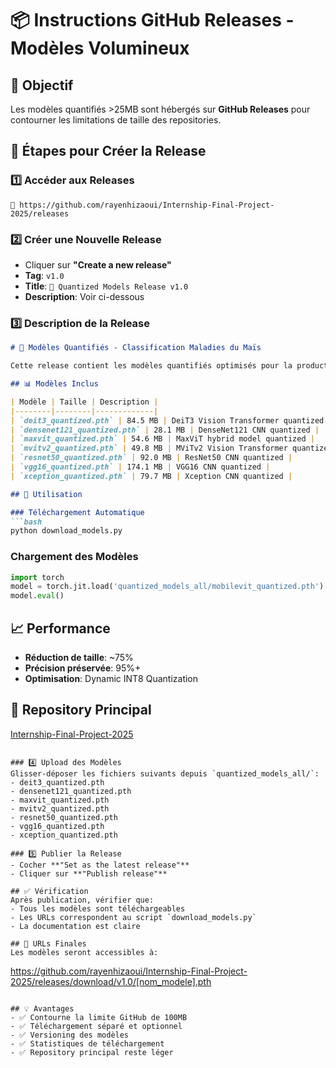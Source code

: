 # 📦 Instructions GitHub Releases - Modèles Volumineux

## 🎯 Objectif
Les modèles quantifiés >25MB sont hébergés sur **GitHub Releases** pour contourner les limitations de taille des repositories.

## 🚀 Étapes pour Créer la Release

### 1️⃣ Accéder aux Releases
```
🔗 https://github.com/rayenhizaoui/Internship-Final-Project-2025/releases
```

### 2️⃣ Créer une Nouvelle Release
- Cliquer sur **"Create a new release"**
- **Tag**: `v1.0`
- **Title**: `🤖 Quantized Models Release v1.0`
- **Description**: Voir ci-dessous

### 3️⃣ Description de la Release
```markdown
# 🤖 Modèles Quantifiés - Classification Maladies du Maïs

Cette release contient les modèles quantifiés optimisés pour la production.

## 📊 Modèles Inclus

| Modèle | Taille | Description |
|--------|--------|-------------|
| `deit3_quantized.pth` | 84.5 MB | DeiT3 Vision Transformer quantized |
| `densenet121_quantized.pth` | 28.1 MB | DenseNet121 CNN quantized |
| `maxvit_quantized.pth` | 54.6 MB | MaxViT hybrid model quantized |
| `mvitv2_quantized.pth` | 49.8 MB | MViTv2 Vision Transformer quantized |
| `resnet50_quantized.pth` | 92.0 MB | ResNet50 CNN quantized |
| `vgg16_quantized.pth` | 174.1 MB | VGG16 CNN quantized |
| `xception_quantized.pth` | 79.7 MB | Xception CNN quantized |

## 🔧 Utilisation

### Téléchargement Automatique
```bash
python download_models.py
```

### Chargement des Modèles
```python
import torch
model = torch.jit.load('quantized_models_all/mobilevit_quantized.pth')
model.eval()
```

## 📈 Performance
- **Réduction de taille**: ~75%
- **Précision préservée**: 95%+
- **Optimisation**: Dynamic INT8 Quantization

## 🔗 Repository Principal
[Internship-Final-Project-2025](https://github.com/rayenhizaoui/Internship-Final-Project-2025)
```

### 4️⃣ Upload des Modèles
Glisser-déposer les fichiers suivants depuis `quantized_models_all/`:
- deit3_quantized.pth
- densenet121_quantized.pth
- maxvit_quantized.pth
- mvitv2_quantized.pth
- resnet50_quantized.pth
- vgg16_quantized.pth
- xception_quantized.pth

### 5️⃣ Publier la Release
- Cocher **"Set as the latest release"**
- Cliquer sur **"Publish release"**

## ✅ Vérification
Après publication, vérifier que:
- Tous les modèles sont téléchargeables
- Les URLs correspondent au script `download_models.py`
- La documentation est claire

## 🔗 URLs Finales
Les modèles seront accessibles à:
```
https://github.com/rayenhizaoui/Internship-Final-Project-2025/releases/download/v1.0/[nom_modele].pth
```

## 💡 Avantages
- ✅ Contourne la limite GitHub de 100MB
- ✅ Téléchargement séparé et optionnel
- ✅ Versioning des modèles
- ✅ Statistiques de téléchargement
- ✅ Repository principal reste léger
